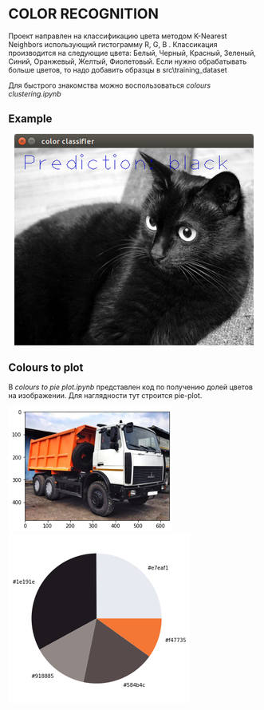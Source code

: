 # COLOR RECOGNITION

Проект направлен на классификацию цвета методом K-Nearest Neighbors использующий гистограмму R, G, B . Классикация производится на следующие цвета: Белый, 
Черный, Красный, Зеленый, Синий, Оранжевый, Желтый, Фиолетовый. Если нужно обрабатывать больше цветов, то надо добавить образцы в src\training_dataset 
  
Для быстрого знакомства можно воспользоваться *colours clustering.ipynb*

## Example


<p align="center">
  <img src="https://github.com/Yaroslav-siberia/CV_crafts/blob/main/colour_recognition/img/3.png">
</p>

## Colours to plot  

В *colours to pie plot.ipynb* представлен код по получению долей цветов на изображении. Для наглядности тут строится pie-plot.

<p align="left">
  <img src="https://github.com/Yaroslav-siberia/CV_crafts/blob/main/colour_recognition/img/1.png">
  <img src="https://github.com/Yaroslav-siberia/CV_crafts/blob/main/colour_recognition/img/2.png">
</p>
